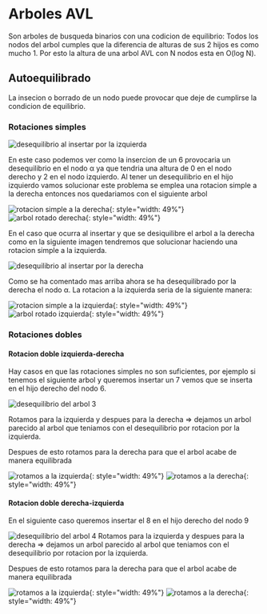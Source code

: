 # Arboles AVL

Son arboles de busqueda binarios con una codicion de equilibrio: Todos los nodos del arbol cumples que la diferencia de alturas de sus 2 hijos es como mucho 1. Por esto la altura de una arbol AVL con N nodos esta en O(log N).

## Autoequilibrado

La insecion o borrado de un nodo puede provocar que deje de cumplirse la condicion de equilibrio.

### Rotaciones simples

![desequilibrio al insertar por la izquierda](imagenes/avl/arbol1_desequilibrado.png)

En este caso podemos ver como la insercion de un 6 provocaria un desequilibrio en el nodo α ya que tendria una altura de 0 en el nodo derecho y 2 en el nodo izquierdo. Al tener un desequilibrio en el hijo izquierdo vamos solucionar este problema se emplea una rotacion simple a la derecha entonces nos quedariamos con el siguiente arbol

![rotacion simple a la derecha](imagenes/avl/rotacion_simple_derecha.png){: style="width: 49%"} ![arbol rotado derecha](imagenes/avl/arbol1_rotado.png){: style="width: 49%"}

En el caso que ocurra al insertar y que se desiquilibre el arbol a la derecha como en la siguiente imagen tendremos que solucionar haciendo una rotacion simple a la izquierda.

![desequilibrio al insertar por la derecha](imagenes/avl/arbol2_desequilibrado.png)

Como se ha comentado mas arriba ahora se ha desequilibrado por la derecha el nodo α. La rotacion a la izquierda seria de la siguiente manera:

![rotacion simple a la izquierda](imagenes/avl/rotacion_simple_izquierda.png){: style="width: 49%"} ![arbol rotado izquierda](imagenes/avl/arbol2_rotado.png){: style="width: 49%"}

### Rotaciones dobles

#### Rotacion doble izquierda-derecha

Hay casos en que las rotaciones simples no son suficientes, por ejemplo si tenemos el siguiente arbol y queremos insertar un 7 vemos que se inserta en el hijo derecho del nodo 6.

![desequilibrio del arbol 3](imagenes/avl/arbol3_desequilibrado.png)

Rotamos para la izquierda y despues para la derecha => dejamos un arbol parecido al arbol que teniamos con el desequilibrio por rotacion por la izquierda.

Despues de esto rotamos para la derecha para que el arbol acabe de manera equilibrada

![rotamos a la izquierda](imagenes/avl/arbol3_rot1.png){: style="width: 49%"} ![rotamos a la derecha](imagenes/avl/arbol3_rot2.png){: style="width: 49%"}

#### Rotacion doble derecha-izquierda

En el siguiente caso queremos insertar el 8 en el hijo derecho del nodo 9

![desequilibrio del arbol 4](imagenes/avl/arbol4_desequilibrado.png)
Rotamos para la izquierda y despues para la derecha => dejamos un arbol parecido al arbol que teniamos con el desequilibrio por rotacion por la izquierda.

Despues de esto rotamos para la derecha para que el arbol acabe de manera equilibrada

![rotamos a la izquierda](imagenes/avl/arbol4_rot1.png){: style="width: 49%"} ![rotamos a la derecha](imagenes/avl/arbol4_rot2.png){: style="width: 49%"}
